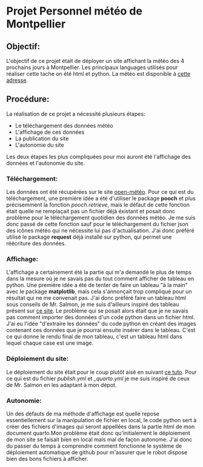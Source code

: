 # Projet Personnel météo de Montpellier
## Objectif:
L'objectif de ce projet était de déployer un site affichant la météo des 4 prochains jours à Montpellier. Les principaux languages utilisés pour réaliser cette tache on été html et python.
La météo est disponible à [cette adresse](https://abelsilly.github.io/Projet_Perso/).

## Procédure:
La réalisation de ce projet a nécessité plusieurs étapes:

- Le téléchargement des données météo
- L'affichage de ces données
- La publication du site
- L'autonomie du site

Les deux étapes les plus compliquées pour moi auront été l'affichage des données et l'autonomie du site.

### Téléchargement:

Les données ont été récupérées sur le site [open-météo](https://open-meteo.com/en/docs/meteofrance-api).
Pour ce qui est du téléchargement, une première idée a été d'utiliser le package **pooch** et plus précisemment la fonction *pooch.retrieve*, mais le défaut de cette fonction était quelle ne remplaçait pas un fichier déjà éxistant et posait donc problème pour le téléchargement quotidien des données météo. Je me suis donc passé de cette fonction sauf pour le téléchargement du fichier json des icônes météo qui ne nécessite lui pas d'actualisation.
J'ai donc préféré utilisé le package **request** déjà installé sur python, qui permet une réécriture des données.

### Affichage:

L'affichage a certainement été la partie qui m'a demandé le plus de temps dans la mesure où je ne savais pas du tout comment afficher de tableau en python. Une première idée a été de tenter de faire un tableau "à la main" avec le package **matplotlib**, mais cela s'annonçait trop compliqué pour un résultat qui ne me convenait pas.
J'ai donc préféré faire un tableau html sous conseils de Mr. Salmon, je me suis d'ailleurs inspiré des tableau présent sur [ce site](https://josephsalmon.github.io/HAX712X/Courses/Numpy/tp.html).
Le problème qui se posait alors était que je ne savais pas comment importer des données d'un code python dans un fichier html. J'ai eu l'idée "d'extraire les données" du code python en créant des images contenant ces données que je pourrai ensuite insérer dans le tableau. C'est ce qui donne le rendu final de mon tableau, c'est un tableau html dans lequel chaque case est une image.

### Déploiement du site:

Le déploiement du site était pour le coup plutôt aisé en suivant [ce tuto](https://quarto.org/docs/publishing/github-pages.html#github-action). Pour ce qui est du fichier *publish.yml* et *_quarto.yml* je me suis inspiré de ceux de Mr. Salmon en les adaptant à mon dépot.

### Autonomie:

Un des défauts de ma méthode d'affichage est quelle repose essentiellement sur la manipulation de fichier en local, le code python sert à créer des fichiers d'images qui seront appellées dans la partie html de mon document quarto.Mon problème était donc qu'initialement le déploiement de mon site se faisait bien en local mais mal de façon autonome. J'ai donc du passer du temps à comprendre comment fonctionne le système de déploiement automatique de github pour m'assurer que le robot dispose bien des bons fichiers à afficher.